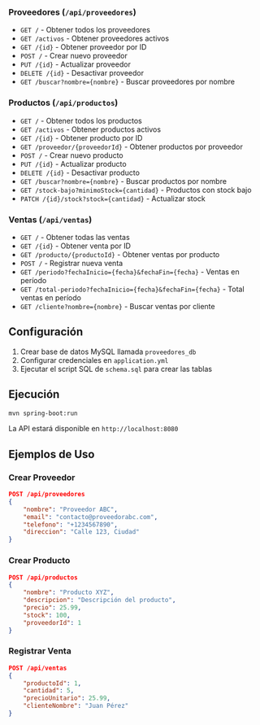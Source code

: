 

### Proveedores (`/api/proveedores`)
- `GET /` - Obtener todos los proveedores
- `GET /activos` - Obtener proveedores activos
- `GET /{id}` - Obtener proveedor por ID
- `POST /` - Crear nuevo proveedor
- `PUT /{id}` - Actualizar proveedor
- `DELETE /{id}` - Desactivar proveedor
- `GET /buscar?nombre={nombre}` - Buscar proveedores por nombre

### Productos (`/api/productos`)
- `GET /` - Obtener todos los productos
- `GET /activos` - Obtener productos activos
- `GET /{id}` - Obtener producto por ID
- `GET /proveedor/{proveedorId}` - Obtener productos por proveedor
- `POST /` - Crear nuevo producto
- `PUT /{id}` - Actualizar producto
- `DELETE /{id}` - Desactivar producto
- `GET /buscar?nombre={nombre}` - Buscar productos por nombre
- `GET /stock-bajo?minimoStock={cantidad}` - Productos con stock bajo
- `PATCH /{id}/stock?stock={cantidad}` - Actualizar stock

### Ventas (`/api/ventas`)
- `GET /` - Obtener todas las ventas
- `GET /{id}` - Obtener venta por ID
- `GET /producto/{productoId}` - Obtener ventas por producto
- `POST /` - Registrar nueva venta
- `GET /periodo?fechaInicio={fecha}&fechaFin={fecha}` - Ventas en período
- `GET /total-periodo?fechaInicio={fecha}&fechaFin={fecha}` - Total ventas en período
- `GET /cliente?nombre={nombre}` - Buscar ventas por cliente

## Configuración

1. Crear base de datos MySQL llamada `proveedores_db`
2. Configurar credenciales en `application.yml`
3. Ejecutar el script SQL de `schema.sql` para crear las tablas

## Ejecución

```bash
mvn spring-boot:run
```

La API estará disponible en `http://localhost:8080`

## Ejemplos de Uso

### Crear Proveedor
```json
POST /api/proveedores
{
    "nombre": "Proveedor ABC",
    "email": "contacto@proveedorabc.com",
    "telefono": "+1234567890",
    "direccion": "Calle 123, Ciudad"
}
```

### Crear Producto
```json
POST /api/productos
{
    "nombre": "Producto XYZ",
    "descripcion": "Descripción del producto",
    "precio": 25.99,
    "stock": 100,
    "proveedorId": 1
}
```

### Registrar Venta
```json
POST /api/ventas
{
    "productoId": 1,
    "cantidad": 5,
    "precioUnitario": 25.99,
    "clienteNombre": "Juan Pérez"
}
```
